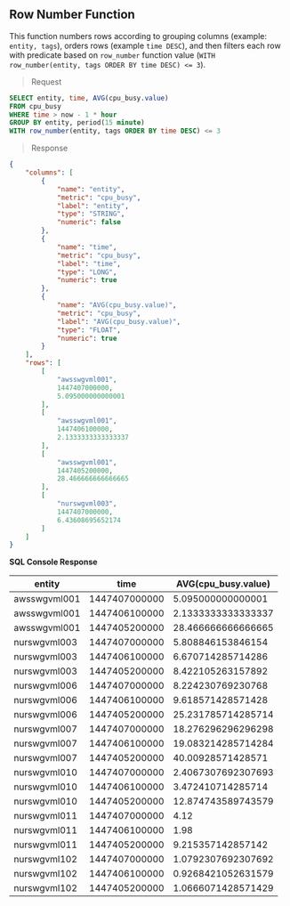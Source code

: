 ## Row Number Function

This function numbers rows according to grouping columns (example: `entity, tags`), orders rows (example `time DESC`), and then filters each row with predicate based on `row_number` function value (`WITH row_number(entity, tags ORDER BY time DESC) <= 3`).

> Request

```sql
SELECT entity, time, AVG(cpu_busy.value)
FROM cpu_busy
WHERE time > now - 1 * hour
GROUP BY entity, period(15 minute)
WITH row_number(entity, tags ORDER BY time DESC) <= 3
```

> Response

```json
{
    "columns": [
        {
            "name": "entity",
            "metric": "cpu_busy",
            "label": "entity",
            "type": "STRING",
            "numeric": false
        },
        {
            "name": "time",
            "metric": "cpu_busy",
            "label": "time",
            "type": "LONG",
            "numeric": true
        },
        {
            "name": "AVG(cpu_busy.value)",
            "metric": "cpu_busy",
            "label": "AVG(cpu_busy.value)",
            "type": "FLOAT",
            "numeric": true
        }
    ],
    "rows": [
        [
            "awsswgvml001",
            1447407000000,
            5.095000000000001
        ],
        [
            "awsswgvml001",
            1447406100000,
            2.1333333333333337
        ],
        [
            "awsswgvml001",
            1447405200000,
            28.466666666666665
        ],
        [
            "nurswgvml003",
            1447407000000,
            6.43608695652174
        ]
    ]
}
```

**SQL Console Response**

| entity       | time          | AVG(cpu_busy.value) | 
|--------------|---------------|---------------------| 
| awsswgvml001 | 1447407000000 | 5.095000000000001   | 
| awsswgvml001 | 1447406100000 | 2.1333333333333337  | 
| awsswgvml001 | 1447405200000 | 28.466666666666665  | 
| nurswgvml003 | 1447407000000 | 5.808846153846154   | 
| nurswgvml003 | 1447406100000 | 6.670714285714286   | 
| nurswgvml003 | 1447405200000 | 8.422105263157892   | 
| nurswgvml006 | 1447407000000 | 8.224230769230768   | 
| nurswgvml006 | 1447406100000 | 9.618571428571428   | 
| nurswgvml006 | 1447405200000 | 25.231785714285714  | 
| nurswgvml007 | 1447407000000 | 18.276296296296298  | 
| nurswgvml007 | 1447406100000 | 19.083214285714284  | 
| nurswgvml007 | 1447405200000 | 40.00928571428571   | 
| nurswgvml010 | 1447407000000 | 2.4067307692307693  | 
| nurswgvml010 | 1447406100000 | 3.472410714285714   | 
| nurswgvml010 | 1447405200000 | 12.874743589743579  | 
| nurswgvml011 | 1447407000000 | 4.12                | 
| nurswgvml011 | 1447406100000 | 1.98                | 
| nurswgvml011 | 1447405200000 | 9.215357142857142   | 
| nurswgvml102 | 1447407000000 | 1.0792307692307692  | 
| nurswgvml102 | 1447406100000 | 0.9268421052631579  | 
| nurswgvml102 | 1447405200000 | 1.0666071428571429  | 
